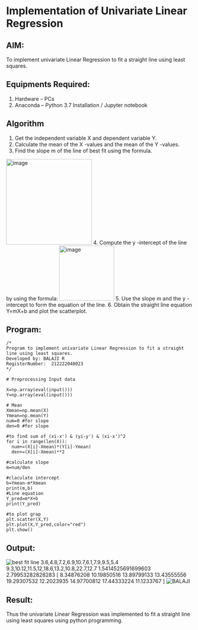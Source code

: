 # Implementation of Univariate Linear Regression
## AIM:
To implement univariate Linear Regression to fit a straight line using least squares.

## Equipments Required:
1. Hardware – PCs
2. Anaconda – Python 3.7 Installation / Jupyter notebook

## Algorithm
1. Get the independent variable X and dependent variable Y.
2. Calculate the mean of the X -values and the mean of the Y -values.
3. Find the slope m of the line of best fit using the formula. 
<img width="231" alt="image" src="https://user-images.githubusercontent.com/93026020/192078527-b3b5ee3e-992f-46c4-865b-3b7ce4ac54ad.png">
4. Compute the y -intercept of the line by using the formula:
<img width="148" alt="image" src="https://user-images.githubusercontent.com/93026020/192078545-79d70b90-7e9d-4b85-9f8b-9d7548a4c5a4.png">
5. Use the slope m and the y -intercept to form the equation of the line.
6. Obtain the straight line equation Y=mX+b and plot the scatterplot.

## Program:
```
/*
Program to implement univariate Linear Regression to fit a straight line using least squares.
Developed by: BALAJI R
RegisterNumber:  212222040023
*/

# Preprocessing Input data

X=np.array(eval(input()))
Y=np.array(eval(input()))

# Mean
Xmean=np.mean(X)
Ymean=np.mean(Y)
num=0 #for slope
den=0 #for slope

#to find sum of (xi-x') & (yi-y') & (xi-x')^2
for i in range(len(X)):
  num+=(X[i]-Xmean)*(Y[i]-Ymean)
  den+=(X[i]-Xmean)**2

#calculate slope
m=num/den

#claculate intercept
b=Ymean-m*Xmean
print(m,b)
#Line equation
Y_pred=m*X+b
print(Y_pred)

#to plot grap
plt.scatter(X,Y)
plt.plot(X,Y_pred,color="red")
plt.show()

```

## Output:
![best fit line](sam.png)
3.6,4.8,7.2,6.9,10.7,6.1,7.9,9.5,5.4
9.3,10.12,11.5,12,18.6,13.2,10.8,22.7,12.7
1.5414525691699603 2.79953282828283
[ 8.34876208 10.19850516 13.89799133 13.43555556 19.29307532 12.2023935
 14.97700812 17.44333224 11.1233767 ]
![BALAJI](https://github.com/BalajiRajivel/Find-the-best-fit-line-using-Least-Squares-Method/assets/103949835/20cd2529-54c5-43ea-8f7d-97fb923bf771)


## Result:
Thus the univariate Linear Regression was implemented to fit a straight line using least squares using python programming.
